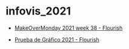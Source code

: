 # infovis_2021

* [MakeOverMonday 2021 week 38 - Flourish](https://hquindt.github.io/infovis_2021/mom2021w38.html) 

* [Prueba de Gráfico 2021 - Flourish](https://hquindt.github.io/infovis_2021/pruebagrafico.html) 

